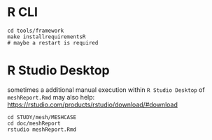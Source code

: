 
R CLI
================================================================================

    cd tools/framework
    make installrequirementsR
    # maybe a restart is required



R Studio Desktop
================================================================================

sometimes a additional manual execution within `R Studio Desktop` of `meshReport.Rmd` may also help:  
https://rstudio.com/products/rstudio/download/#download

    cd STUDY/mesh/MESHCASE
    cd doc/meshReport
    rstudio meshReport.Rmd
